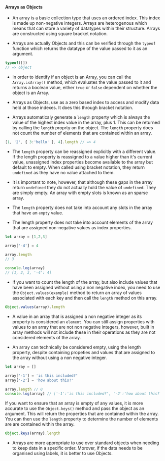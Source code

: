#### Arrays as Objects

* An array is a basic collection type that uses an ordered index. This index is made up non-negative integers. Arrays are heterogenous which means that can store a variety of datatypes within their structure. Arrays are constructed using
square bracket notation. 

* Arrays are actually Objects and this can be verified through the `typeof` function which returns the datatype of the value passed to it as an argument. 

```js
typeof([])
// => object
```

* In order to identify if an object is an Array, you can call the `Array.isArray()` method, which evaluates the value passed to
it and returns a boolean value, either `true` or `false` dependent on whether the object is an Array. 

* Arrays as Objects, use as a zero based index to access and modify data held at those indexes. It does this through bracket notation.

* Arrays automaticaly generate a `length` property which is always the value of the highest index value in the array, plus 1. This can be returned by calling the `length` proprty on the object. The `length` property does not count the number of elements that are contained within an array. 

```js
[1, '2', { 3:'hello' }, 4].length // => 4
```

* The `length` property can be reassigned explicitly with a different value. If the length property is reassigned to a value higher than it's current value, unassigned index properties become available to the array but default to empty. When called using bracket notation, they return `undefined` as they have no value attached to them.

* It is important to note, however, that although these gaps in the array return `undefined` they do not actually hold the value of `undefined`. They are simply empty. An array with empty slots is known as an sparse array. 

* The `length` property does not take into account any slots in the array that have an `empty` value. 

* The length property does not take into account elements of the array that are assigned non-negative values as index properties. 

```js
let array = [1,2,3]

array['-4'] = 4

array.length
// 3

console.log(array)
// [1, 2, 3, '-4': 4]

```

* If you want to count the length of the array, but also include values that have been assigned without using a non negative index, you need to use the `Object.values(example)` method to return an array of values associated with each key and then call the `length` method on this array.

```js
Object.values(array).length
```

* A value in an array that is assigned a non negative integer as its property is considered an `element`. You can still assign properties with values to an array that are not non negative integers, however, built in array methods will not include these in their operations as they are not considered elements of the array. 

* An array can technically be considered empty, using the length property, despite containing propeties and values that are assigned to the array without using a non negative integer. 

```js
let array = []

array['-1'] = 'is this included?'
array['-2'] = 'how about this?'

array.length // 0
console.log(array) // ['-1':'is this included?', '-2':'how about this?']
```

If you want to ensure that an array is empty of any values, it is more accurate to use the `Object.keys()` method and pass the object as an argument. This will return the properties that are contained within the array. You can then use the `length` property to determine the number of elements are are contained within the array. 

```js
Object.keys(array).length
``` 


* Arrays are more appropriate to use over standard objects when needing to keep data in a specific order. Morover, if the data
needs to be organised using labels, it is better to use Objects. 